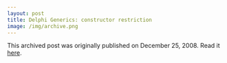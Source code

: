 ```yaml
---
layout: post
title: Delphi Generics: constructor restriction
image: /img/archive.png
---
```

This archived post was originally published on December 25, 2008. Read it [here](/alex.ciobanu.org/index8cf7.html).

